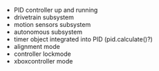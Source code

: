 - PID controller up and running
- drivetrain subsystem
- motion sensors subsystem
- autonomous subsystem
- timer object integrated into PID (pid.calculate()?)
- alignment mode
- controller lockmode
- xboxcontroller mode